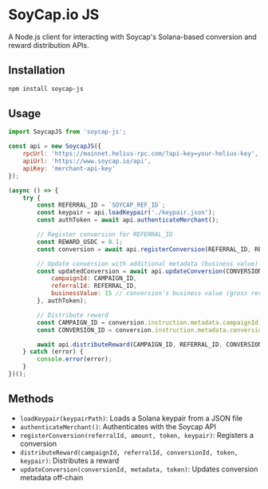 # SoyCap.io JS

A Node.js client for interacting with Soycap's Solana-based conversion and reward distribution APIs.

## Installation

```bash
npm install soycap-js
```

## Usage

```js
import SoycapJS from 'soycap-js';

const api = new SoycapJS({
    rpcUrl: 'https://mainnet.helius-rpc.com/?api-key=your-helius-key',
    apiUrl: 'https://www.soycap.io/api',
    apiKey: 'merchant-api-key'
});

(async () => {
    try {
        const REFERRAL_ID = `SOYCAP_REF_ID`;
        const keypair = api.loadKeypair('./keypair.json');
        const authToken = await api.authenticateMerchant();

        // Register conversion for REFERRAL_ID
        const REWARD_USDC = 0.1;
        const conversion = await api.registerConversion(REFERRAL_ID, REWARD_USDC, authToken, keypair);

        // Update conversion with additional metadata (business value)
        const updatedConversion = await api.updateConversion(CONVERSION_ID, {
            campaignId: CAMPAIGN_ID,
            referralId: REFERRAL_ID,
            businessValue: 15 // conversion's business value (gross revenue per conversion)
        }, authToken);

        // Distribute reward
        const CAMPAIGN_ID = conversion.instruction.metadata.campaignId;
        const CONVERSION_ID = conversion.instruction.metadata.conversionId;

        await api.distributeReward(CAMPAIGN_ID, REFERRAL_ID, CONVERSION_ID, authToken, keypair);
    } catch (error) {
        console.error(error);
    }
})();
```

## Methods

-   `loadKeypair(keypairPath)`: Loads a Solana keypair from a JSON file
-   `authenticateMerchant()`: Authenticates with the Soycap API
-   `registerConversion(referralId, amount, token, keypair)`: Registers a conversion
-   `distributeReward(campaignId, referralId, conversionId, token, keypair)`: Distributes a reward
-   `updateConversion(conversionId, metadata, token)`: Updates conversion metadata off-chain